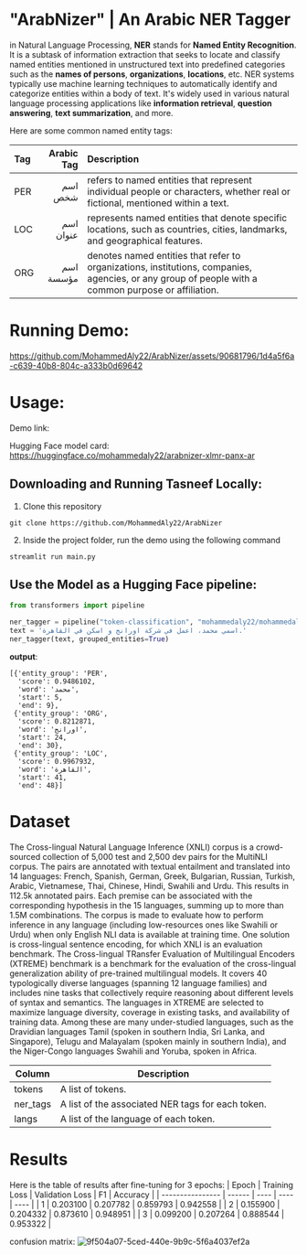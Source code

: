 # "ArabNizer" | An Arabic NER Tagger
in Natural Language Processing, **NER** stands for **Named Entity Recognition**. It is a subtask of information extraction that seeks to locate and classify named entities mentioned in unstructured text into predefined categories such as the **names of persons**, **organizations**, **locations**, etc. NER systems typically use machine learning techniques to automatically identify and categorize entities within a body of text. It's widely used in various natural language processing applications like **information retrieval**, **question answering**, **text summarization**, and more.

Here are some common named entity tags:

| Tag              | Arabic Tag | Description |
| :---------------- | ------: | :---- |
| PER        |   اسم شخص   | refers to named entities that represent individual people or characters, whether real or fictional, mentioned within a text. |
| LOC           |   اسم عنوان   | represents named entities that denote specific locations, such as countries, cities, landmarks, and geographical features.|
| ORG    |  اسم مؤسسة   | denotes named entities that refer to organizations, institutions, companies, agencies, or any group of people with a common purpose or affiliation.|

# Running Demo:
https://github.com/MohammedAly22/ArabNizer/assets/90681796/1d4a5f6a-c639-40b8-804c-a333b0d69642

# Usage:
Demo link: 

Hugging Face model card: https://huggingface.co/mohammedaly22/arabnizer-xlmr-panx-ar

## Downloading and Running Tasneef Locally:
1. Clone this repository
```git
git clone https://github.com/MohammedAly22/ArabNizer
```

2. Inside the project folder, run the demo using the following command
```
streamlit run main.py
```

## Use the Model as a Hugging Face pipeline:
```python
from transformers import pipeline

ner_tagger = pipeline("token-classification", "mohammedaly22/mohammedaly22/arabnizer-xlmr-panx-ar")
text = 'اسمي محمد، اعمل في شركة اورانج و اسكن في القاهرة.'
ner_tagger(text, grouped_entities=True)
```

**output**:
```
[{'entity_group': 'PER',
  'score': 0.9486102,
  'word': 'محمد',
  'start': 5,
  'end': 9},
 {'entity_group': 'ORG',
  'score': 0.8212871,
  'word': 'اورانج',
  'start': 24,
  'end': 30},
 {'entity_group': 'LOC',
  'score': 0.9967932,
  'word': 'القاهرة',
  'start': 41,
  'end': 48}]
```

# Dataset
The Cross-lingual Natural Language Inference (XNLI) corpus is a crowd-sourced collection of 5,000 test and 2,500 dev pairs for the MultiNLI corpus. The pairs are annotated with textual entailment and translated into 14 languages: French, Spanish, German, Greek, Bulgarian, Russian, Turkish, Arabic, Vietnamese, Thai, Chinese, Hindi, Swahili and Urdu. This results in 112.5k annotated pairs. Each premise can be associated with the corresponding hypothesis in the 15 languages, summing up to more than 1.5M combinations. The corpus is made to evaluate how to perform inference in any language (including low-resources ones like Swahili or Urdu) when only English NLI data is available at training time. One solution is cross-lingual sentence encoding, for which XNLI is an evaluation benchmark. The Cross-lingual TRansfer Evaluation of Multilingual Encoders (XTREME) benchmark is a benchmark for the evaluation of the cross-lingual generalization ability of pre-trained multilingual models. It covers 40 typologically diverse languages (spanning 12 language families) and includes nine tasks that collectively require reasoning about different levels of syntax and semantics. The languages in XTREME are selected to maximize language diversity, coverage in existing tasks, and availability of training data. Among these are many under-studied languages, such as the Dravidian languages Tamil (spoken in southern India, Sri Lanka, and Singapore), Telugu and Malayalam (spoken mainly in southern India), and the Niger-Congo languages Swahili and Yoruba, spoken in Africa.

| Column | Description |
| ------ | ------ |
| tokens | A list of tokens. |
| ner_tags | A list of the associated NER tags for each token. |
| langs | A list of the language of each token. |


# Results
Here is the table of results after fine-tuning for 3 epochs:
| Epoch              | Training Loss | Validation Loss | F1 | Accuracy |
| ---------------- | ------ | ---- |  ---- |  ---- |
| 1 | 0.203100 | 0.207782 | 0.859793 | 0.942558 |
| 2 | 0.155900 | 0.204332 | 0.873610 | 0.948951 |
| 3 | 0.099200 | 0.207264 | 0.888544 | 0.953322 |

confusion matrix:
![9f504a07-5ced-440e-9b9c-5f6a4037ef2a](https://github.com/MohammedAly22/ArabNizer/assets/90681796/496cf7a6-1b18-431c-af80-168dc32163de)
